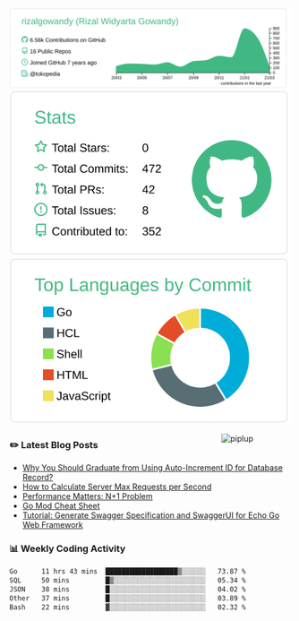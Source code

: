 ![profile-details](profile-summary-card-output/vue/0-profile-details.svg)
![stats](profile-summary-card-output/vue/3-stats.svg)
![most-commit-language](profile-summary-card-output/vue/2-most-commit-language.svg)

<img alt="piplup" align="right" width="125px" src="https://media.giphy.com/media/w6YCfXHS6QZjeHlVpI/giphy.gif">

### :pencil2: Latest Blog Posts
<!-- BLOG-POST-LIST:START -->
- [Why You Should Graduate from Using Auto-Increment ID for Database Record?](https://medium.com/@rizalgowandy/why-you-should-graduate-from-using-auto-increment-id-for-database-record-1c1f584e958a?source=rss-5763b0f1aba6------2)
- [How to Calculate Server Max Requests per Second](https://medium.com/@rizalgowandy/how-to-calculate-server-max-requests-per-second-38a39bb96a85?source=rss-5763b0f1aba6------2)
- [Performance Matters: N+1 Problem](https://medium.com/@rizalgowandy/performance-matters-n-1-problem-a6a072525149?source=rss-5763b0f1aba6------2)
- [Go Mod Cheat Sheet](https://medium.com/@rizalgowandy/go-mod-cheat-sheet-2a79efc10a52?source=rss-5763b0f1aba6------2)
- [Tutorial: Generate Swagger Specification and SwaggerUI for Echo Go Web Framework](https://medium.com/@rizalgowandy/tutorial-generate-swagger-specification-and-swaggerui-for-echo-go-web-framework-3ac33afc77e2?source=rss-5763b0f1aba6------2)
<!-- BLOG-POST-LIST:END -->

### 📊 Weekly Coding Activity
<!--START_SECTION:waka-->
```text
Go      11 hrs 43 mins  ██████████████████▒░░░░░░   73.87 % 
SQL     50 mins         █▒░░░░░░░░░░░░░░░░░░░░░░░   05.34 % 
JSON    38 mins         █░░░░░░░░░░░░░░░░░░░░░░░░   04.02 % 
Other   37 mins         █░░░░░░░░░░░░░░░░░░░░░░░░   03.89 % 
Bash    22 mins         ▓░░░░░░░░░░░░░░░░░░░░░░░░   02.32 % 
```
<!--END_SECTION:waka-->
